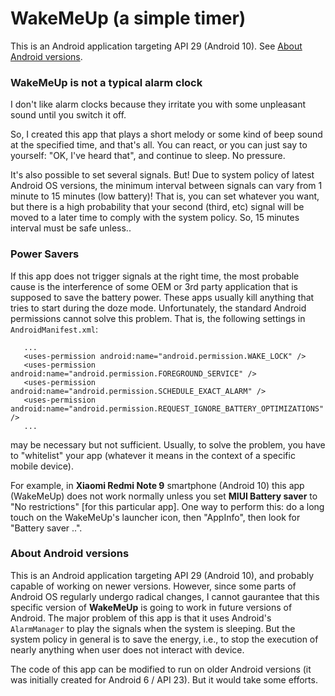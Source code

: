 # WakeMeUp (a simple timer)
This is an Android application targeting API 29 (Android 10).
See [About Android versions](#versions).

### WakeMeUp is not a typical alarm clock
I don't like alarm clocks because they irritate you with some unpleasant sound
until you switch it off.

So, I created this app that plays a short melody or some kind of beep sound
at the specified time, and that's all. You can react, or you can just say to
yourself: "OK, I've heard that", and continue to sleep. No pressure.

It's also possible to set several signals. But! Due to system policy of latest
Android OS versions, the minimum interval between signals can vary from 1 minute
to 15 minutes (low battery)! That is, you can set whatever you want, but there
is a high probability that your second (third, etc) signal will be moved to a
later time to comply with the system policy. So, 15 minutes interval must be
safe unless..

### Power Savers
If this app does not trigger signals at the right time, the most probable cause
is the interference of some OEM or 3rd party application that is supposed to
save the battery power. These apps usually kill anything that tries to start
during the doze mode. Unfortunately, the standard Android permissions cannot
solve this problem. That is, the following settings in `AndroidManifest.xml`:
```
   ...
   <uses-permission android:name="android.permission.WAKE_LOCK" />
   <uses-permission android:name="android.permission.FOREGROUND_SERVICE" />
   <uses-permission android:name="android.permission.SCHEDULE_EXACT_ALARM" />
   <uses-permission android:name="android.permission.REQUEST_IGNORE_BATTERY_OPTIMIZATIONS" />
   ...
```
may be necessary but not sufficient. Usually, to solve the problem, you have
to "whitelist" your app (whatever it means in the context of a specific mobile
device).

For example, in **Xiaomi Redmi Note 9** smartphone (Android 10) this app
(WakeMeUp) does not work normally unless you set **MIUI Battery saver** to
"No restrictions" [for this particular app]. One way to perform this: do a long
touch on the WakeMeUp's launcher icon, then "AppInfo", then look for "Battery
saver ..".


### <a name="versions">About Android versions</a>
This is an Android application targeting API 29 (Android 10),
and probably capable of working on newer versions. However, since some parts
of Android OS regularly undergo radical changes, I cannot gaurantee that this
specific version of **WakeMeUp** is going to work in future versions of Android.
The major problem of this app is that it uses Android's `AlarmManager` to play
the signals when the system is sleeping. But the system policy in general is to
save the energy, i.e., to stop the execution of nearly anything when user does
not interact with device.

The code of this app can be modified to run on older Android versions (it was
initially created for Android 6 / API 23). But it would take some efforts.
